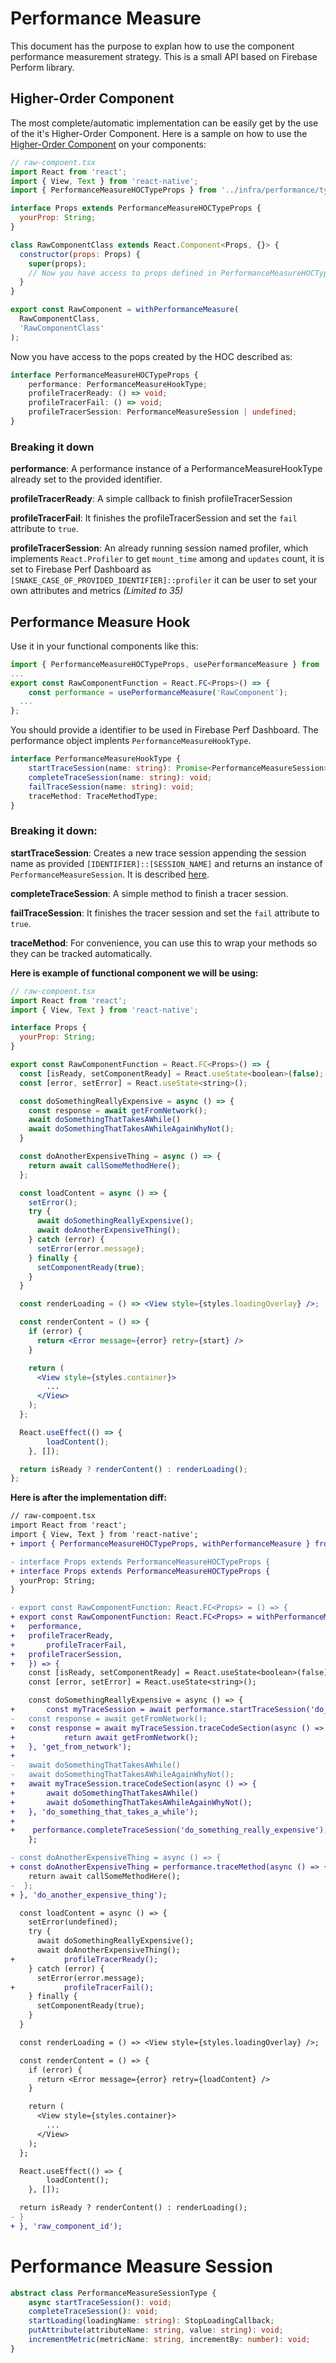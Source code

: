 # Performance Measure

This document has the purpose to explan how to use the component performance measurement strategy. This is a small API based on Firebase Perform library.



## Higher-Order Component

The most complete/automatic implementation can be easily get by the use of the it's Higher-Order Component.
Here is a sample on how to use the [Higher-Order Component](https://reactjs.org/docs/higher-order-components.html) on your components:

```jsx
// raw-compoent.tsx
import React from 'react';
import { View, Text } from 'react-native';
import { PerformanceMeasureHOCTypeProps } from '../infra/performance/types.d';

interface Props extends PerformanceMeasureHOCTypeProps {
  yourProp: String;
}

class RawComponentClass extends React.Component<Props, {}> {
  constructor(props: Props) {
    super(props);
    // Now you have access to props defined in PerformanceMeasureHOCTypeProp
  }
}

export const RawComponent = withPerformanceMeasure(
  RawComponentClass,
  'RawComponentClass'
);
```



Now you have access to the pops created by the HOC described as:

```typescript
interface PerformanceMeasureHOCTypeProps {
	performance: PerformanceMeasureHookType;
	profileTracerReady: () => void;
	profileTracerFail: () => void;
	profileTracerSession: PerformanceMeasureSession | undefined;
}
```



### Breaking it down

**performance**: A performance instance of a PerformanceMeasureHookType already set to the provided identifier.

**profileTracerReady**: A simple callback to finish profileTracerSession

**profileTracerFail**: It finishes the profileTracerSession and set the `fail` attribute to `true`.

**profileTracerSession**: An already running session named profiler, which implements `React.Profiler` to get `mount_time` among  and `updates` count,
it is set to Firebase Perf Dashboard as `[SNAKE_CASE_OF_PROVIDED_IDENTIFIER]::profiler` it can be user to set your own attributes and metrics *(Limited to 35)*



## Performance Measure Hook

Use it in your functional components like this:

```typescript
import { PerformanceMeasureHOCTypeProps, usePerformanceMeasure } from '../infra/performance';
...
export const RawComponentFunction = React.FC<Props>() => {
	const performance = usePerformanceMeasure('RawComponent');
  ...
};
```

You should provide a identifier to be used in Firebase Perf Dashboard. The performance object implents `PerformanceMeasureHookType`.

```typescript
interface PerformanceMeasureHookType {
	startTraceSession(name: string): Promise<PerformanceMeasureSession>;
	completeTraceSession(name: string): void;
	failTraceSession(name: string): void;
	traceMethod: TraceMethodType;
}
```



### Breaking it down:

**startTraceSession**: Creates a new trace session appending the session name as provided `[IDENTIFIER]::[SESSION_NAME]` and returns an instance of `PerformanceMeasureSession`. It is described [here](#performance-measure-session).

**completeTraceSession**: A simple method to finish a tracer session.

**failTraceSession**: It finishes the tracer session and set the `fail` attribute to `true`.

**traceMethod**: For convenience, you can use this to wrap your methods so they can be tracked automatically.



**Here is example of functional component we will be using:**

```jsx
// raw-compoent.tsx
import React from 'react';
import { View, Text } from 'react-native';

interface Props {
  yourProp: String;
}

export const RawComponentFunction = React.FC<Props>() => {
  const [isReady, setComponentReady] = React.useState<boolean>(false);
  const [error, setError] = React.useState<string>();

  const doSomethingReallyExpensive = async () => {
    const response = await getFromNetwork();
    await doSomethingThatTakesAWhile()
    await doSomethingThatTakesAWhileAgainWhyNot();
  }

  const doAnotherExpensiveThing = async () => {
    return await callSomeMethodHere();
  };

  const loadContent = async () => {
    setError();
    try {
      await doSomethingReallyExpensive();
      await doAnotherExpensiveThing();
    } catch (error) {
      setError(error.message);
    } finally {
      setComponentReady(true);
    }
  }

  const renderLoading = () => <View style={styles.loadingOverlay} />;

  const renderContent = () => {
    if (error) {
      return <Error message={error} retry={start} />
    }

    return (
      <View style={styles.container}>
        ...
      </View>
    );
  };

  React.useEffect(() => {
		loadContent();
	}, []);

  return isReady ? renderContent() : renderLoading();
};
```



**Here is after the implementation diff:**

```diff
// raw-compoent.tsx
import React from 'react';
import { View, Text } from 'react-native';
+ import { PerformanceMeasureHOCTypeProps, withPerformanceMeasure } from '../infra/performance';

- interface Props extends PerformanceMeasureHOCTypeProps {
+ interface Props extends PerformanceMeasureHOCTypeProps {
  yourProp: String;
}

- export const RawComponentFunction: React.FC<Props> = () => {
+ export const RawComponentFunction: React.FC<Props> = withPerformanceMeasure(({
+ 	performance,
+ 	profileTracerReady,
+		profileTracerFail,
+ 	profileTracerSession,
+	}) => {
	const [isReady, setComponentReady] = React.useState<boolean>(false);
	const [error, setError] = React.useState<string>();

	const doSomethingReallyExpensive = async () => {
+		const myTraceSession = await performance.startTraceSession('do_something_really_expensive');
-   const response = await getFromNetwork();
+   const response = await myTraceSession.traceCodeSection(async () => {
+			return await getFromNetwork();
+   }, 'get_from_network');
+
-   await doSomethingThatTakesAWhile()
-   await doSomethingThatTakesAWhileAgainWhyNot();
+   await myTraceSession.traceCodeSection(async () => {
+   	await doSomethingThatTakesAWhile()
+   	await doSomethingThatTakesAWhileAgainWhyNot();
+   }, 'do_something_that_takes_a_while');
+
+    performance.completeTraceSession('do_something_really_expensive');
	};

- const doAnotherExpensiveThing = async () => {
+ const doAnotherExpensiveThing = performance.traceMethod(async () => {
    return await callSomeMethodHere();
-  };
+ }, 'do_another_expensive_thing');

  const loadContent = async () => {
    setError(undefined);
    try {
      await doSomethingReallyExpensive();
      await doAnotherExpensiveThing();
+			profileTracerReady();
    } catch (error) {
      setError(error.message);
+			profileTracerFail();
    } finally {
      setComponentReady(true);
    }
  }

  const renderLoading = () => <View style={styles.loadingOverlay} />;

  const renderContent = () => {
    if (error) {
      return <Error message={error} retry={loadContent} />
    }

    return (
      <View style={styles.container}>
        ...
      </View>
    );
  };

  React.useEffect(() => {
		loadContent();
	}, []);

  return isReady ? renderContent() : renderLoading();
- }
+ }, 'raw_component_id');
```



# Performance Measure Session

```typescript
abstract class PerformanceMeasureSessionType {
	async startTraceSession(): void;
	completeTraceSession(): void;
	startLoading(loadingName: string): StopLoadingCallback;
	putAttribute(attributeName: string, value: string): void;
	incrementMetric(metricName: string, incrementBy: number): void;
}
```